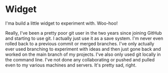 # Widget
I'ma build a little widget to experiment with. Woo-hoo!

Really, I've been a pretty poor git user in the two years since joining GitHub and starting to use git. I actually just use it as a save system. I'm never even rolled back to a previous commit or merged branches. I've only actually ever used branching to experiment with ideas and then just gone back and worked on the main branch of my projects. I've also only used git locally in the command line. I've not done any collaborating or pushed and pulled even to my various machines and servers. It's pretty sad, right. 
